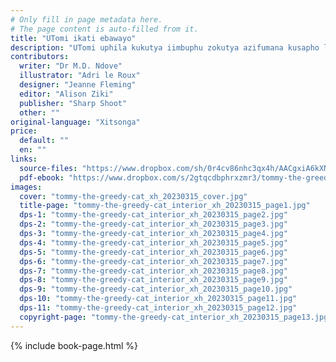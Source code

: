 ```yaml
---
# Only fill in page metadata here.
# The page content is auto-filled from it.
title: "UTomi ikati ebawayo"
description: "UTomi uphila kukutya iimbuphu zokutya azifumana kusapho lwakwaManala. Xa usapho lwakwaManala lusiya eholideyini, uza kuphila njani bethu uTomi?"
contributors:
  writer: "Dr M.D. Ndove"
  illustrator: "Adri le Roux"
  designer: "Jeanne Fleming"
  editor: "Alison Ziki"
  publisher: "Sharp Shoot"
  other: ""
original-language: "Xitsonga"
price:
  default: ""
  en: ""
links:
  source-files: "https://www.dropbox.com/sh/0r4cv86nhc3qx4h/AACgxiA6kXN0UTobH63Zsc8ha?dl=0"
  pdf-ebook: "https://www.dropbox.com/s/2gtqcdbphrxzmr3/tommy-the-greedy-cat_xh_20230315.pdf?dl=0"
images:
  cover: "tommy-the-greedy-cat_xh_20230315_cover.jpg"
  title-page: "tommy-the-greedy-cat_interior_xh_20230315_page1.jpg"
  dps-1: "tommy-the-greedy-cat_interior_xh_20230315_page2.jpg"
  dps-2: "tommy-the-greedy-cat_interior_xh_20230315_page3.jpg"
  dps-3: "tommy-the-greedy-cat_interior_xh_20230315_page4.jpg"
  dps-4: "tommy-the-greedy-cat_interior_xh_20230315_page5.jpg"
  dps-5: "tommy-the-greedy-cat_interior_xh_20230315_page6.jpg"
  dps-6: "tommy-the-greedy-cat_interior_xh_20230315_page7.jpg"
  dps-7: "tommy-the-greedy-cat_interior_xh_20230315_page8.jpg"
  dps-8: "tommy-the-greedy-cat_interior_xh_20230315_page9.jpg"
  dps-9: "tommy-the-greedy-cat_interior_xh_20230315_page10.jpg"
  dps-10: "tommy-the-greedy-cat_interior_xh_20230315_page11.jpg"
  dps-11: "tommy-the-greedy-cat_interior_xh_20230315_page12.jpg"
  copyright-page: "tommy-the-greedy-cat_interior_xh_20230315_page13.jpg"
---
```


{% include book-page.html %}


